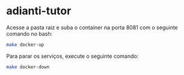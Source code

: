 # adianti-tutor

Acesse a pasta raiz e suba o container na porta 8081 com o seguinte comando no bash:

```bash
make docker-up
```

Para parar os serviços, execute o seguinte comando:

```bash
make docker-down
```